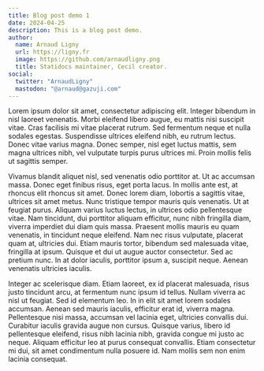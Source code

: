 ```yaml
---
title: Blog post demo 1
date: 2024-04-25
description: This is a blog post demo.
author:
  name: Arnaud Ligny
  url: https://ligny.fr
  image: https://github.com/arnaudligny.png
  title: Statidocs maintainer, Cecil creator.
social:
  twitter: "ArnaudLigny"
  mastodon: "@arnaud@gazuji.com"
---
```

Lorem ipsum dolor sit amet, consectetur adipiscing elit. Integer bibendum in nisl laoreet venenatis. Morbi eleifend libero augue, eu mattis nisi suscipit vitae. Cras facilisis mi vitae placerat rutrum. Sed fermentum neque et nulla sodales egestas. Suspendisse ultrices eleifend nibh, eu rutrum lectus. Donec vitae varius magna. Donec semper, nisl eget luctus mattis, sem magna ultrices nibh, vel vulputate turpis purus ultrices mi. Proin mollis felis ut sagittis semper.
<!-- break -->
Vivamus blandit aliquet nisl, sed venenatis odio porttitor at. Ut ac accumsan massa. Donec eget finibus risus, eget porta lacus. In mollis ante est, at rhoncus elit rhoncus sit amet. Donec lorem diam, lobortis a sagittis vitae, ultrices sit amet metus. Nunc tristique tempor mauris quis venenatis. Ut at feugiat purus. Aliquam varius luctus lectus, in ultrices odio pellentesque vitae. Nam tincidunt, dui porttitor aliquam efficitur, nunc nibh fringilla diam, viverra imperdiet dui diam quis massa. Praesent mollis mauris eu quam venenatis, in tincidunt neque eleifend. Nam nec risus vulputate, placerat quam at, ultricies dui. Etiam mauris tortor, bibendum sed malesuada vitae, fringilla at ipsum. Quisque et dui ut augue auctor consectetur. Sed ac pretium nunc. In at dolor iaculis, porttitor ipsum a, suscipit neque. Aenean venenatis ultricies iaculis.

Integer ac scelerisque diam. Etiam laoreet, ex id placerat malesuada, risus justo tincidunt arcu, at fermentum nunc ipsum id tellus. Nullam viverra ac nisl ut feugiat. Sed id elementum leo. In in elit sit amet lorem sodales accumsan. Aenean sed mauris iaculis, efficitur erat id, viverra magna. Pellentesque nisi massa, accumsan vel lacinia eget, ultricies convallis dui. Curabitur iaculis gravida augue non cursus. Quisque varius, libero id pellentesque eleifend, risus nibh lacinia nibh, gravida congue mi justo ac neque. Aliquam efficitur leo at purus consequat convallis. Etiam consectetur mi dui, sit amet condimentum nulla posuere id. Nam mollis sem non enim lacinia consequat.
